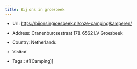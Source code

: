 ```yaml
---
title: Bij ons in groesbeek
---
```


- Url: https://bijonsingroesbeek.nl/onze-camping/kamperen/

- Address: Cranenburgsestraat 178, 6562 LV Groesbeek

- Country: Netherlands

- Visited: 

- Tags:: #[[Camping]] 
